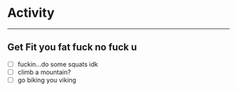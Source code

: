 # Activity
---
## Get Fit you fat fuck no fuck u
- [ ] fuckin...do some squats idk
- [ ] climb a mountain?
- [ ] go biking you viking